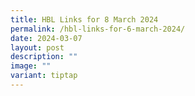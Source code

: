 ```yaml
---
title: HBL Links for 8 March 2024
permalink: /hbl-links-for-6-march-2024/
date: 2024-03-07
layout: post
description: ""
image: ""
variant: tiptap
---
```


